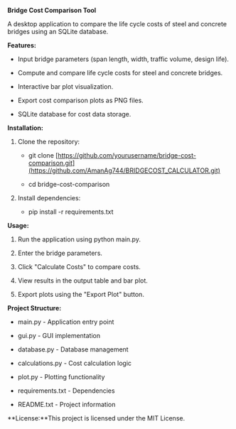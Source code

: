 **Bridge Cost Comparison Tool**

A desktop application to compare the life cycle costs of steel and concrete bridges using an SQLite database.

**Features:**

*   Input bridge parameters (span length, width, traffic volume, design life).
    
*   Compute and compare life cycle costs for steel and concrete bridges.
    
*   Interactive bar plot visualization.
    
*   Export cost comparison plots as PNG files.
    
*   SQLite database for cost data storage.
    

**Installation:**

1.  Clone the repository:
    
    *   git clone [https://github.com/yourusername/bridge-cost-comparison.git](https://github.com/AmanAg744/BRIDGECOST_CALCULATOR.git)
        
    *   cd bridge-cost-comparison
        
2.  Install dependencies:
    
    *   pip install -r requirements.txt
        

**Usage:**

1.  Run the application using python main.py.
    
2.  Enter the bridge parameters.
    
3.  Click "Calculate Costs" to compare costs.
    
4.  View results in the output table and bar plot.
    
5.  Export plots using the "Export Plot" button.
    

**Project Structure:**

*   main.py - Application entry point
    
*   gui.py - GUI implementation
    
*   database.py - Database management
    
*   calculations.py - Cost calculation logic
    
*   plot.py - Plotting functionality
    
*   requirements.txt - Dependencies
    
*   README.txt - Project information
    

**License:**This project is licensed under the MIT License.
